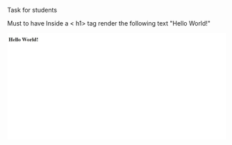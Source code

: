 Task for students

Must to have
Inside a < h1> tag render the following text "Hello World!"

<img src="image.png" >